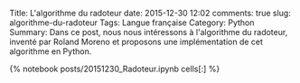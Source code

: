 ﻿Title: L'algorithme du radoteur 
date: 2015-12-30 12:02
comments: true
slug: algorithme-du-radoteur
Tags: Langue française
Category: Python
Summary: Dans ce post, nous nous intéressons à l'algorithme du radoteur, inventé par Roland Moreno et proposons une implémentation de cet algorithme en Python.

{% notebook posts/20151230_Radoteur.ipynb cells[:] %}
